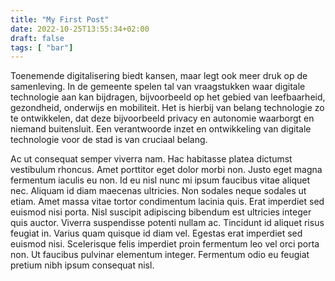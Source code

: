 ```yaml
---
title: "My First Post"
date: 2022-10-25T13:55:34+02:00
draft: false
tags: [ "bar"]
---
```

Toenemende digitalisering biedt kansen, maar legt ook meer druk op de samenleving. In de gemeente spelen tal
van vraagstukken waar digitale technologie aan kan bijdragen, bijvoorbeeld op het gebied van leefbaarheid,
gezondheid, onderwijs en mobiliteit. Het is hierbij van belang technologie zo te ontwikkelen, dat deze
bijvoorbeeld privacy en autonomie waarborgt en niemand buitensluit. Een verantwoorde inzet en ontwikkeling
van digitale technologie voor de stad is van cruciaal belang.

<!--more-->

Ac ut consequat semper viverra nam. Hac habitasse platea dictumst vestibulum 
rhoncus. Amet porttitor eget dolor morbi non. Justo eget magna fermentum 
iaculis eu non. Id eu nisl nunc mi ipsum faucibus vitae aliquet nec. Aliquam 
id diam maecenas ultricies. Non sodales neque sodales ut etiam. Amet massa 
vitae tortor condimentum lacinia quis. Erat imperdiet sed euismod nisi porta. 
Nisl suscipit adipiscing bibendum est ultricies integer quis auctor. Viverra 
suspendisse potenti nullam ac. Tincidunt id aliquet risus feugiat in. Varius 
quam quisque id diam vel. Egestas erat imperdiet sed euismod nisi. Scelerisque 
felis imperdiet proin fermentum leo vel orci porta non. Ut faucibus pulvinar 
elementum integer. Fermentum odio eu feugiat pretium nibh ipsum consequat nisl.

